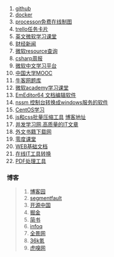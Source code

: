 1. [github](https://github.com/)
2. [docker](https://hub.docker.com/)
3. [processon免费在线制图](https://www.processon.com/)
4. [trello任务卡片](https://trello.com/)
5. [英文微软学习课堂](https://dotnet.microsoft.com/learn/web)
6. [财经新闻](https://t.news.fx168.com/)
7. [微软resource查询](https://referencesource.microsoft.com/)
8. [csharp周报](https://csharpdigest.net/)
9. [微软中文学习平台](https://docs.microsoft.com/zh-cn/)
1. [中国大学MOOC](https://www.icourse163.org/)
1. [牛客网题库](https://www.nowcoder.com/ta/coding-interviews?page=)
1. [微软academy学习课堂](https://academy.microsoft.com/en-us/professional-program/)
1. [EmEditor64 文档编辑软件](https://zh-cn.emeditor.com/)
1. [nssm 控制台转换成windows服务的软件](https://nssm.cc/)
1. [CentOS学习](http://mirrors.ustc.edu.cn/help/centos.html)
1. [js和css批量压缩工具](https://pan.baidu.com/s/1mgwSTCW#list/path=%2F) [博客地址](https://blog.csdn.net/tp7309/article/details/9799559)
1. [并发学习网,高质量的IT文章](http://ifeve.com/)
1. [外文书籍下载网](https://www.pdfdrive.com/asp.net-core-books.html)
1. [零度课堂](https://www.xcode.me)
1. [WEB基础文档](https://developer.mozilla.org/zh-CN/docs/Learn)
1. [在线IT工具转换](http://tool.oschina.net/)
1. [PDF处理工具](https://www.ilovepdf.com/zh-cn/merge_pdf)

### 博客
> 1. [博客园](https://www.cnblogs.com/)
> 2. [segmentfault](https://segmentfault.com)
> 3. [开源中国](https://www.oschina.net/)
> 4. [掘金](https://juejin.im/)
> 5. [简书](https://www.jianshu.com/)
> 6. [infoq](https://www.infoq.cn/)
> 1. [全景网](http://www.p5w.net)
> 1. [36k氪](https://36kr.com/)
> 1. [虎嗅网](https://www.huxiu.com/moment.html)
